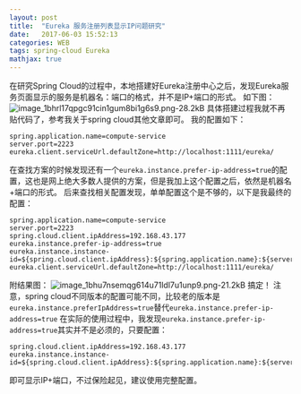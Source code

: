 ```yaml
---
layout: post
title:  "Eureka 服务注册列表显示IP问题研究"
date:   2017-06-03 15:52:13
categories: WEB
tags: spring-cloud Eureka
mathjax: true
---
```


在研究Spring Cloud的过程中，本地搭建好Eureka注册中心之后，发现Eureka服务页面显示的服务是机器名：端口的格式，并不是IP+端口的形式。
如下图：
![image_1bhrl17qpgc91cin1gum8bi1g6s9.png-28.2kB][1]
具体搭建过程我就不再贴代码了，参考我关于spring cloud其他文章即可。
我的配置如下：
```
spring.application.name=compute-service
server.port=2223
eureka.client.serviceUrl.defaultZone=http://localhost:1111/eureka/
```
在查找方案的时候发现还有一个`eureka.instance.prefer-ip-address=true`的配置，这也是网上绝大多数人提供的方案，但是我加上这个配置之后，依然是机器名+端口的形式。
后来查找相关配置发现，单单配置这个是不够的，以下是我最终的配置：
```
spring.application.name=compute-service
server.port=2223
spring.cloud.client.ipAddress=192.168.43.177
eureka.instance.prefer-ip-address=true
eureka.instance.instance-id=${spring.cloud.client.ipAddress}:${spring.application.name}:${server.port}
eureka.client.serviceUrl.defaultZone=http://localhost:1111/eureka/
```
附结果图：
![image_1bhu7nsemqg614u71ldl7u1unp9.png-21.2kB][2]
搞定！
注意，spring cloud不同版本的配置可能不同，比较老的版本是`eureka.instance.preferIpAddress=true`替代`eureka.instance.prefer-ip-address=true`
在实际的使用过程中，我发现`eureka.instance.prefer-ip-address=true`其实并不是必须的，只要配置：
```
spring.cloud.client.ipAddress=192.168.43.177
eureka.instance.instance-id=${spring.cloud.client.ipAddress}:${spring.application.name}:${server.port}
```
即可显示IP+端口，不过保险起见，建议使用完整配置。


  [1]: http://static.zybuluo.com/coldxiangyu/dmzqmfjawocg31s503zum4my/image_1bhrl17qpgc91cin1gum8bi1g6s9.png
  [2]: http://static.zybuluo.com/coldxiangyu/aidfzhhjjrprqt86smk5qnv1/image_1bhu7nsemqg614u71ldl7u1unp9.png
